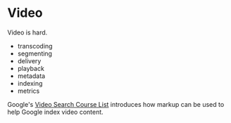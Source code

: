 Video
=====

Video is hard.

- transcoding
- segmenting
- delivery
- playback
- metadata
- indexing
- metrics

Google's [Video Search Course List](https://developers.google.com/webmasters/videosearch/) introduces how markup can be used to help Google index video content.